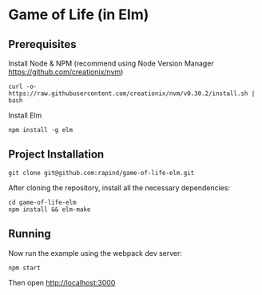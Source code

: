 # Game of Life (in Elm)

## Prerequisites

Install Node & NPM (recommend using Node Version Manager https://github.com/creationix/nvm)
```
curl -o- https://raw.githubusercontent.com/creationix/nvm/v0.30.2/install.sh | bash
```

Install Elm
```
npm install -g elm
```

## Project Installation

```
git clone git@github.com:rapind/game-of-life-elm.git
```

After cloning the repository, install all the necessary dependencies:

```
cd game-of-life-elm
npm install && elm-make
```

## Running

Now run the example using the webpack dev server:

```
npm start
```

Then open [http://localhost:3000](http://localhost:3000)
